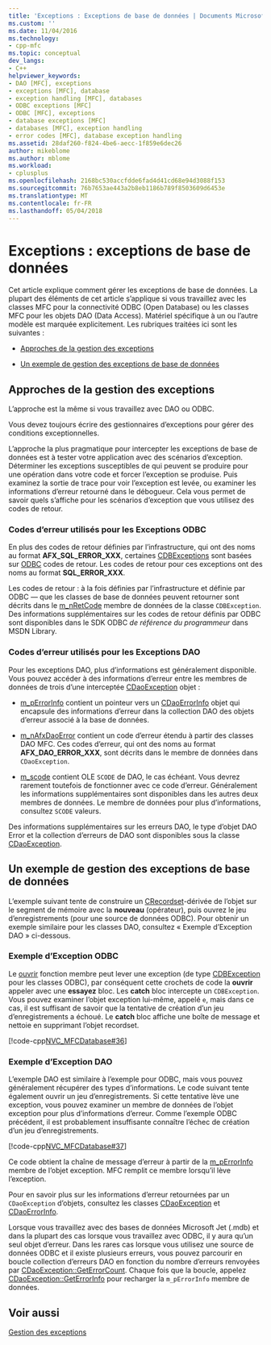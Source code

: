 ```yaml
---
title: 'Exceptions : Exceptions de base de données | Documents Microsoft'
ms.custom: ''
ms.date: 11/04/2016
ms.technology:
- cpp-mfc
ms.topic: conceptual
dev_langs:
- C++
helpviewer_keywords:
- DAO [MFC], exceptions
- exceptions [MFC], database
- exception handling [MFC], databases
- ODBC exceptions [MFC]
- ODBC [MFC], exceptions
- database exceptions [MFC]
- databases [MFC], exception handling
- error codes [MFC], database exception handling
ms.assetid: 28daf260-f824-4be6-aecc-1f859e6dec26
author: mikeblome
ms.author: mblome
ms.workload:
- cplusplus
ms.openlocfilehash: 2168bc530accfdde6fad4d41cd68e94d3088f153
ms.sourcegitcommit: 76b7653ae443a2b8eb1186b789f8503609d6453e
ms.translationtype: MT
ms.contentlocale: fr-FR
ms.lasthandoff: 05/04/2018
---
```

# <a name="exceptions-database-exceptions"></a>Exceptions : exceptions de base de données
Cet article explique comment gérer les exceptions de base de données. La plupart des éléments de cet article s’applique si vous travaillez avec les classes MFC pour la connectivité ODBC (Open Database) ou les classes MFC pour les objets DAO (Data Access). Matériel spécifique à un ou l’autre modèle est marquée explicitement. Les rubriques traitées ici sont les suivantes :  
  
-   [Approches de la gestion des exceptions](#_core_approaches_to_exception_handling)  
  
-   [Un exemple de gestion des exceptions de base de données](#_core_a_database_exception.2d.handling_example)  
  
##  <a name="_core_approaches_to_exception_handling"></a> Approches de la gestion des exceptions  
 L’approche est la même si vous travaillez avec DAO ou ODBC.  
  
 Vous devez toujours écrire des gestionnaires d’exceptions pour gérer des conditions exceptionnelles.  
  
 L’approche la plus pragmatique pour intercepter les exceptions de base de données est à tester votre application avec des scénarios d’exception. Déterminer les exceptions susceptibles de qui peuvent se produire pour une opération dans votre code et forcer l’exception se produise. Puis examinez la sortie de trace pour voir l’exception est levée, ou examiner les informations d’erreur retourné dans le débogueur. Cela vous permet de savoir quels s’affiche pour les scénarios d’exception que vous utilisez des codes de retour.  
  
### <a name="error-codes-used-for-odbc-exceptions"></a>Codes d’erreur utilisés pour les Exceptions ODBC  
 En plus des codes de retour définies par l’infrastructure, qui ont des noms au format **AFX_SQL_ERROR_XXX**, certaines [CDBExceptions](../mfc/reference/cdbexception-class.md) sont basées sur [ODBC](../data/odbc/odbc-basics.md) codes de retour. Les codes de retour pour ces exceptions ont des noms au format **SQL_ERROR_XXX**.  
  
 Les codes de retour : à la fois définies par l’infrastructure et définie par ODBC — que les classes de base de données peuvent retourner sont décrits dans le [m_nRetCode](../mfc/reference/cdbexception-class.md#m_nretcode) membre de données de la classe `CDBException`. Des informations supplémentaires sur les codes de retour définis par ODBC sont disponibles dans le SDK ODBC *de référence du programmeur* dans MSDN Library.  
  
### <a name="error-codes-used-for-dao-exceptions"></a>Codes d’erreur utilisés pour les Exceptions DAO  
 Pour les exceptions DAO, plus d’informations est généralement disponible. Vous pouvez accéder à des informations d’erreur entre les membres de données de trois d’une interceptée [CDaoException](../mfc/reference/cdaoexception-class.md) objet :  
  
-   [m_pErrorInfo](../mfc/reference/cdaoexception-class.md#m_perrorinfo) contient un pointeur vers un [CDaoErrorInfo](../mfc/reference/cdaoerrorinfo-structure.md) objet qui encapsule des informations d’erreur dans la collection DAO des objets d’erreur associé à la base de données.  
  
-   [m_nAfxDaoError](../mfc/reference/cdaoexception-class.md#m_nafxdaoerror) contient un code d’erreur étendu à partir des classes DAO MFC. Ces codes d’erreur, qui ont des noms au format **AFX_DAO_ERROR_XXX**, sont décrits dans le membre de données dans `CDaoException`.  
  
-   [m_scode](../mfc/reference/cdaoexception-class.md#m_scode) contient OLE `SCODE` de DAO, le cas échéant. Vous devrez rarement toutefois de fonctionner avec ce code d’erreur. Généralement les informations supplémentaires sont disponibles dans les autres deux membres de données. Le membre de données pour plus d’informations, consultez `SCODE` valeurs.  
  
 Des informations supplémentaires sur les erreurs DAO, le type d’objet DAO Error et la collection d’erreurs de DAO sont disponibles sous la classe [CDaoException](../mfc/reference/cdaoexception-class.md).  
  
##  <a name="_core_a_database_exception.2d.handling_example"></a> Un exemple de gestion des exceptions de base de données  
 L’exemple suivant tente de construire un [CRecordset](../mfc/reference/crecordset-class.md)-dérivée de l’objet sur le segment de mémoire avec la **nouveau** (opérateur), puis ouvrez le jeu d’enregistrements (pour une source de données ODBC). Pour obtenir un exemple similaire pour les classes DAO, consultez « Exemple d’Exception DAO » ci-dessous.  
  
### <a name="odbc-exception-example"></a>Exemple d’Exception ODBC  
 Le [ouvrir](../mfc/reference/crecordset-class.md#open) fonction membre peut lever une exception (de type [CDBException](../mfc/reference/cdbexception-class.md) pour les classes ODBC), par conséquent cette crochets de code la **ouvrir** appeler avec une **essayez**  bloc. Les **catch** bloc intercepte un `CDBException`. Vous pouvez examiner l’objet exception lui-même, appelé `e`, mais dans ce cas, il est suffisant de savoir que la tentative de création d’un jeu d’enregistrements a échoué. Le **catch** bloc affiche une boîte de message et nettoie en supprimant l’objet recordset.  
  
 [!code-cpp[NVC_MFCDatabase#36](../mfc/codesnippet/cpp/exceptions-database-exceptions_1.cpp)]  
  
### <a name="dao-exception-example"></a>Exemple d’Exception DAO  
 L’exemple DAO est similaire à l’exemple pour ODBC, mais vous pouvez généralement récupérer des types d’informations. Le code suivant tente également ouvrir un jeu d’enregistrements. Si cette tentative lève une exception, vous pouvez examiner un membre de données de l’objet exception pour plus d’informations d’erreur. Comme l’exemple ODBC précédent, il est probablement insuffisante connaître l’échec de création d’un jeu d’enregistrements.  
  
 [!code-cpp[NVC_MFCDatabase#37](../mfc/codesnippet/cpp/exceptions-database-exceptions_2.cpp)]  
  
 Ce code obtient la chaîne de message d’erreur à partir de la [m_pErrorInfo](../mfc/reference/cdaoexception-class.md#m_perrorinfo) membre de l’objet exception. MFC remplit ce membre lorsqu’il lève l’exception.  
  
 Pour en savoir plus sur les informations d’erreur retournées par un `CDaoException` d’objets, consultez les classes [CDaoException](../mfc/reference/cdaoexception-class.md) et [CDaoErrorInfo](../mfc/reference/cdaoerrorinfo-structure.md).  
  
 Lorsque vous travaillez avec des bases de données Microsoft Jet (.mdb) et dans la plupart des cas lorsque vous travaillez avec ODBC, il y aura qu’un seul objet d’erreur. Dans les rares cas lorsque vous utilisez une source de données ODBC et il existe plusieurs erreurs, vous pouvez parcourir en boucle collection d’erreurs DAO en fonction du nombre d’erreurs renvoyées par [CDaoException::GetErrorCount](../mfc/reference/cdaoexception-class.md#geterrorcount). Chaque fois que la boucle, appelez [CDaoException::GetErrorInfo](../mfc/reference/cdaoexception-class.md#geterrorinfo) pour recharger la `m_pErrorInfo` membre de données.  
  
## <a name="see-also"></a>Voir aussi  
 [Gestion des exceptions](../mfc/exception-handling-in-mfc.md)

